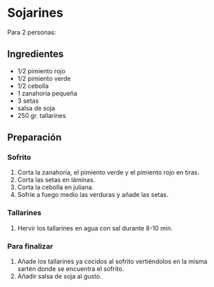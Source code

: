 # Sojarines

Para 2 personas:

## Ingredientes

* 1/2 pimiento rojo
* 1/2 pimiento verde
* 1/2 cebolla
* 1 zanahoria pequeña
* 3 setas
* salsa de soja
* 250 gr. tallarines

## Preparación

### Sofrito
1. Corta la zanahoria, el pimiento verde y el pimiento rojo en tiras.
2. Corta las setas en láminas.
3. Corta la cebolla en juliana.
4. Sofríe a fuego medio las verduras y añade las setas.

### Tallarines
1. Hervir los tallarines en agua con sal durante 8-10 min.

### Para finalizar
1. Añade los tallarines ya cocidos al sofrito vertiéndolos en la misma sartén donde se encuentra el sofrito.
2. Añadir salsa de soja al gusto.

